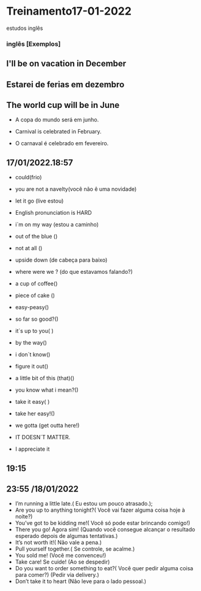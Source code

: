 # Treinamento17-01-2022

 estudos inglês

### inglês [Exemplos]

## I'll be on vacation in December

## Estarei de ferias em dezembro

## The world cup will be in June

- A copa do mundo será em junho.

- Carnival is celebrated in February.

- O carnaval é celebrado em fevereiro.

## 17/01/2022.18:57

- could(frio)

- you are not a navelty(você não ê uma novidade)

- let it go (live estou)

- English pronunciation is HARD

- i´m on my way (estou a caminho)

- out of the blue ()

- not at all ()

- upside down (de cabeça para baixo)

- where were we ?  (do que estavamos falando?)

- a cup of coffee()

- piece of cake  ()

- easy-peasy()

- so far so good?()

- it´s up to you( )

- by the way()

- i don´t know()

- figure it out()

- a little bit of this (that)()

- you know what i mean?()

- take it easy( )

- take her easy!()

- we gotta (get outta here!)

- IT DOESN´T MATTER.

- I appreciate it

## 19:15

## 23:55 /18/01/2022

- I’m running a little late.( Eu estou um pouco atrasado.);
- Are you up to anything tonight?( Você vai fazer alguma coisa hoje à noite?)
- You’ve got to be kidding me!( Você só pode estar brincando comigo!) 
- There you go! Agora sim! (Quando você consegue alcançar
o resultado esperado depois de algumas tentativas.)
- It’s not worth it!( Não vale a pena.)
- Pull yourself together.( Se controle, se acalme.)
- You sold me! (Você me convenceu!)
- Take care! Se cuide! (Ao se despedir)
- Do you want to order something to eat?( Você quer pedir alguma coisa para comer?)
(Pedir via delivery.) 
- Don’t take it to heart (Não leve para o lado pessoal.)
